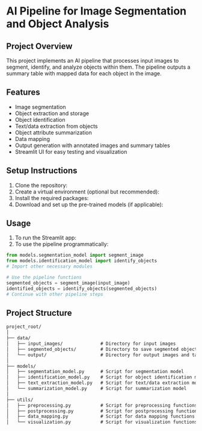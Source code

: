 # AI Pipeline for Image Segmentation and Object Analysis

## Project Overview

This project implements an AI pipeline that processes input images to segment, identify, and analyze objects within them. The pipeline outputs a summary table with mapped data for each object in the image.

## Features

- Image segmentation
- Object extraction and storage
- Object identification
- Text/data extraction from objects
- Object attribute summarization
- Data mapping
- Output generation with annotated images and summary tables
- Streamlit UI for easy testing and visualization

## Setup Instructions

1. Clone the repository:
2. Create a virtual environment (optional but recommended):
3. Install the required packages:
4. Download and set up the pre-trained models (if applicable):

## Usage

1. To run the Streamlit app:
2. To use the pipeline programmatically:
```python
from models.segmentation_model import segment_image
from models.identification_model import identify_objects
# Import other necessary modules

# Use the pipeline functions
segmented_objects = segment_image(input_image)
identified_objects = identify_objects(segmented_objects)
# Continue with other pipeline steps
```
       
## Project Structure
```markdown
project_root/
│
├── data/
│   ├── input_images/              # Directory for input images
│   ├── segmented_objects/         # Directory to save segmented object images
│   └── output/                    # Directory for output images and tables
│
├── models/
│   ├── segmentation_model.py      # Script for segmentation model
│   ├── identification_model.py    # Script for object identification model
│   ├── text_extraction_model.py   # Script for text/data extraction model
│   └── summarization_model.py     # Script for summarization model
│
├── utils/
│   ├── preprocessing.py           # Script for preprocessing functions
│   ├── postprocessing.py          # Script for postprocessing functions
│   ├── data_mapping.py            # Script for data mapping functions
│   └── visualization.py           # Script for visualization functions
```
